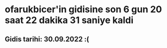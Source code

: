 # ofarukbicer'in gidisine son 6 gun 20 saat 22 dakika 31 saniye kaldi

## Gidis tarihi: 30.09.2022 :(